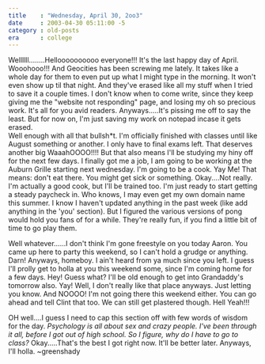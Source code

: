 ```yaml
---
title    : "Wednesday, April 30, 2oo3"
date     : 2003-04-30 05:11:00 -5
category : old-posts
era      : college
---
```


Wellllll........Helloooooooooo  everyone!!!  It's the last happy day of April.  Wooohooo!!!  And Geocities has been screwing me lately.  It takes like a whole day for them to even put up what I might type in the morning.  It won't even show up til that night.  And they've erased like all my stuff when I tried to save it a couple times.  I don't know when to come write, since they keep giving me the "website not responding" page, and losing my oh so precious work.  It's all for you avid readers.  Anyways.....It's pissing me off to say the least.  But for now on, I'm just saving my work on notepad incase it gets erased.  <br />
Well enough with all that bullsh*t.  I'm officially finished with classes until like August something or another.  I only have to final exams left.  That deserves another big WaaahOOOO!!!!  But that also means I'll be studying my hiny off for the next few days.  I finally got me a job, I am going to be working at the Auburn Grille starting next wednesday.  I'm going to be a cook.  Yay Me!  That means: don't eat there.  You might get sick or something.  Okay....Not really.  I'm actually a good cook, but I'll be trained too.  I'm just ready to start getting a steady paycheck in.  Who knows, I may even get my own domain name this summer.  I know I haven't updated anything in the past week (like add anything in the 'you' section).  But I figured the various versions of pong would hold you fans of for a while.  They're really fun, if you find a little bit of time to go play them.

Well whatever......I don't think I'm gone freestyle on you today Aaron.  You came up here to party this weekend, so I can't hold a grudge or anything.  Darn!  Anyways, homeboy.  I ain't heard from ya much since you left.  I guess I'll prolly get to holla at you this weekend some, since I'm coming home for a few days.  Hey!  Guess what?  I'll be old enough to get into Grandaddy's tomorrow also.  Yay!  Well, I don't really like that place anyways.  Just letting you know.  And NOOOO!  I'm not going there this weekend either.  You can go ahead and tell Clint that too.  We can still get plastered though.  Hell Yeah!!!

OH well....I guess I need to cap this section off with few words of wisdom for the day.  <em> Psychology is all about sex and crazy people.  I've been through it all, before I got out of high school.  So I figure, why do I have to go to class?</em>  Okay.....That's the best I got right now.  It'll be better later.  Anyways, I'll holla.  ~greenshady
